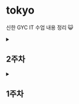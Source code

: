 <h1>tokyo</h1>

신한 GYC IT 수업 내용 정리 😺

<details>

<summary><h2> 2주차 </h2></summary>

<div markdown="1">

[20250915 과제](https://github.com/suhyeon1032/tokyo/tree/main/JAVA/Exam/20250915)</br>
[20250916 과제](https://github.com/suhyeon1032/tokyo/tree/main/JAVA/Exam/20250916)</br>
[20250918 과제](https://github.com/suhyeon1032/tokyo/tree/main/JAVA/Exam/20250918)</br>

</div>
</details>
<details>
<summary><h2> 1주차 </h2></summary>

<div markdown="1">

[20250909 블로그 정리](https://velog.io/@daram9/이것이-자바다-Chapter01)</br>
[20250910 과제](https://github.com/suhyeon1032/tokyo/blob/main/java/Exammmm/src/Exam/day1Ex.java)</br>
[20250911 과제](https://github.com/suhyeon1032/tokyo/tree/main/JAVA/Exam/20250911)</br>
[20250912 블로그 정리](https://velog.io/@daram9/이것이-자바다Chapter-5-참조타입)

</div>
</details>



